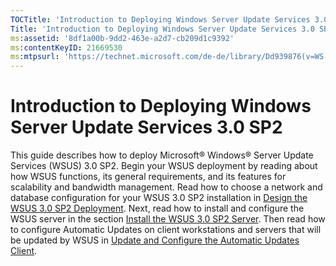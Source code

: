 ```yaml
---
TOCTitle: 'Introduction to Deploying Windows Server Update Services 3.0 SP2'
Title: 'Introduction to Deploying Windows Server Update Services 3.0 SP2'
ms:assetid: '8df1a00b-9dd2-463e-a2d7-cb209d1c9392'
ms:contentKeyID: 21669530
ms:mtpsurl: 'https://technet.microsoft.com/de-de/library/Dd939876(v=WS.10)'
---
```


Introduction to Deploying Windows Server Update Services 3.0 SP2
================================================================

This guide describes how to deploy Microsoft® Windows® Server Update Services (WSUS) 3.0 SP2. Begin your WSUS deployment by reading about how WSUS functions, its general requirements, and its features for scalability and bandwidth management. Read how to choose a network and database configuration for your WSUS 3.0 SP2 installation in [Design the WSUS 3.0 SP2 Deployment](https://technet.microsoft.com/31b20259-1b32-4316-959e-84b478705cc6). Next, read how to install and configure the WSUS server in the section [Install the WSUS 3.0 SP2 Server](https://technet.microsoft.com/2cd2d2ac-47e8-461f-99bd-db6bd3af1dfc). Then read how to configure Automatic Updates on client workstations and servers that will be updated by WSUS in [Update and Configure the Automatic Updates Client](https://technet.microsoft.com/d3d56210-9f71-49b7-b0d1-a04fb52d4e53).
